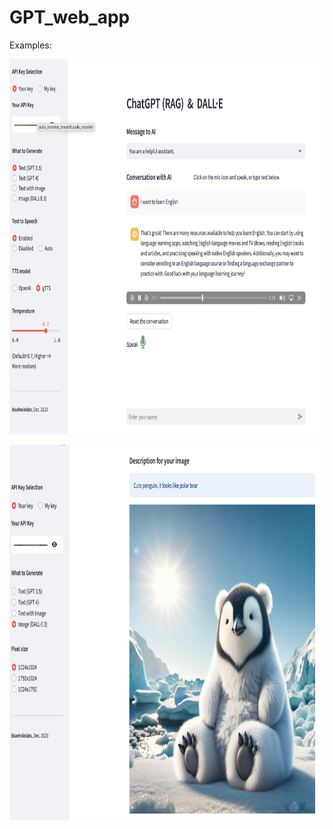 # GPT_web_app

Examples:


<img
  src="1.png"
  width="1000"
  height="600"
/>

<img
  src="2.png"
  width="1000"
  height="600"
/>
